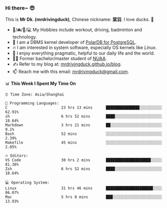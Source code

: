 ### Hi there~ 😎

This is **Mr Dk. (mrdrivingduck)**, Chinese nickname: **棠羽**. I love ducks. 🦆

- 💪/🚘/🏸/💻 My Hobbies include workout, driving, badminton and technology.
- 🍊 I am a DBMS kernel developer of [PolarDB for PostgreSQL](https://github.com/ApsaraDB/PolarDB-for-PostgreSQL).
- 🔥 I am interested in system software, especially OS kernels like *Linux*.
- 🔧 I enjoy everything pragmatic, helpful to our daily life and the world.
- 👨‍🎓 Former bachelor/master student of [NUAA](https://en.wikipedia.org/wiki/Nanjing_University_of_Aeronautics_and_Astronautics).
- ✍ Refer to my blog at: [mrdrivingduck.github.io/blog](https://www.mrdrivingduck.cn/blog/#/).
- 📫 Reach me with this email: [mrdrivingduck@gmail.com](mailto:mrdrivingduck@gmail.com).

<!--START_SECTION:waka-->
📊 **This Week I Spent My Time On** 

```text
⌚︎ Time Zone: Asia/Shanghai

💬 Programming Languages: 
C                        23 hrs 13 mins      ███████████████░░░░░░░░░░   62.91% 
sh                       6 hrs 52 mins       ████░░░░░░░░░░░░░░░░░░░░░   18.64% 
Markdown                 3 hrs 21 mins       ██░░░░░░░░░░░░░░░░░░░░░░░   9.1% 
Bash                     52 mins             ░░░░░░░░░░░░░░░░░░░░░░░░░   2.39% 
Makefile                 45 mins             ░░░░░░░░░░░░░░░░░░░░░░░░░   2.05%

🔥 Editors: 
VS Code                  30 hrs 2 mins       ████████████████████░░░░░   81.36% 
Zsh                      6 hrs 52 mins       ████░░░░░░░░░░░░░░░░░░░░░   18.64%

💻 Operating System: 
Linux                    31 hrs 46 mins      █████████████████████░░░░   86.07% 
Mac                      5 hrs 8 mins        ███░░░░░░░░░░░░░░░░░░░░░░   13.93%

```


<!--END_SECTION:waka-->

<!-- ![Mr Dk.'s GitHub Stats](https://github-readme-stats.vercel.app/api?username=mrdrivingduck&count_private&show_icons=true&theme=buefy) -->

<!-- ![Most Used Languages](https://github-readme-stats.vercel.app/api/top-langs/?username=mrdrivingduck&exclude_repo=mips32-CPU,snort-tcp-socket&theme=buefy&layout=compact&langs_count=10) -->


<!--
**mrdrivingduck/mrdrivingduck** is a ✨ _special_ ✨ repository because its `README.md` (this file) appears on your GitHub profile.

Here are some ideas to get you started:

- 🔭 I’m currently working on ...
- 🌱 I’m currently learning ...
- 👯 I’m looking to collaborate on ...
- 🤔 I’m looking for help with ...
- 💬 Ask me about ...
- 📫 How to reach me: ...
- 😄 Pronouns: ...
- ⚡ Fun fact: ...
-->

